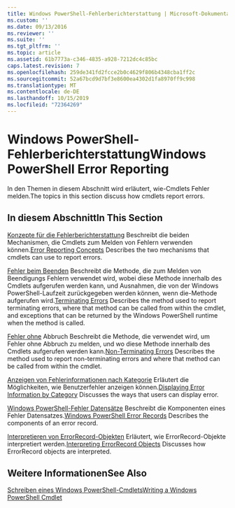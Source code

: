 ```yaml
---
title: Windows PowerShell-Fehlerberichterstattung | Microsoft-Dokumentation
ms.custom: ''
ms.date: 09/13/2016
ms.reviewer: ''
ms.suite: ''
ms.tgt_pltfrm: ''
ms.topic: article
ms.assetid: 61b7773a-c346-4835-a928-7212dc4c85bc
caps.latest.revision: 7
ms.openlocfilehash: 259de341fd2fcce2b0c4629f806b4348cba1ff2c
ms.sourcegitcommit: 52a67bcd9d7bf3e8600ea4302d1fa8970ff9c998
ms.translationtype: MT
ms.contentlocale: de-DE
ms.lasthandoff: 10/15/2019
ms.locfileid: "72364269"
---
```

# <a name="windows-powershell-error-reporting"></a><span data-ttu-id="12121-102">Windows PowerShell-Fehlerberichterstattung</span><span class="sxs-lookup"><span data-stu-id="12121-102">Windows PowerShell Error Reporting</span></span>

<span data-ttu-id="12121-103">In den Themen in diesem Abschnitt wird erläutert, wie-Cmdlets Fehler melden.</span><span class="sxs-lookup"><span data-stu-id="12121-103">The topics in this section discuss how cmdlets report errors.</span></span>

## <a name="in-this-section"></a><span data-ttu-id="12121-104">In diesem Abschnitt</span><span class="sxs-lookup"><span data-stu-id="12121-104">In This Section</span></span>

<span data-ttu-id="12121-105">[Konzepte für die Fehlerberichterstattung](./error-reporting-concepts.md) Beschreibt die beiden Mechanismen, die Cmdlets zum Melden von Fehlern verwenden können.</span><span class="sxs-lookup"><span data-stu-id="12121-105">[Error Reporting Concepts](./error-reporting-concepts.md) Describes the two mechanisms that cmdlets can use to report errors.</span></span>

<span data-ttu-id="12121-106">[Fehler beim Beenden](./terminating-errors.md) Beschreibt die Methode, die zum Melden von Beendigungs Fehlern verwendet wird, wobei diese Methode innerhalb des Cmdlets aufgerufen werden kann, und Ausnahmen, die von der Windows PowerShell-Laufzeit zurückgegeben werden können, wenn die-Methode aufgerufen wird.</span><span class="sxs-lookup"><span data-stu-id="12121-106">[Terminating Errors](./terminating-errors.md) Describes the method used to report terminating errors, where that method can be called from within the cmdlet, and exceptions that can be returned by the Windows PowerShell runtime when the method is called.</span></span>

<span data-ttu-id="12121-107">[Fehler ohne](./non-terminating-errors.md) Abbruch Beschreibt die Methode, die verwendet wird, um Fehler ohne Abbruch zu melden, und wo diese Methode innerhalb des Cmdlets aufgerufen werden kann.</span><span class="sxs-lookup"><span data-stu-id="12121-107">[Non-Terminating Errors](./non-terminating-errors.md) Describes the method used to report non-terminating errors and where that method can be called from within the cmdlet.</span></span>

<span data-ttu-id="12121-108">[Anzeigen von Fehlerinformationen nach Kategorie](./displaying-error-information.md) Erläutert die Möglichkeiten, wie Benutzerfehler anzeigen können.</span><span class="sxs-lookup"><span data-stu-id="12121-108">[Displaying Error Information by Category](./displaying-error-information.md) Discusses the ways that users can display error.</span></span>

<span data-ttu-id="12121-109">[Windows PowerShell-Fehler Datensätze](./windows-powershell-error-records.md) Beschreibt die Komponenten eines Fehler Datensatzes.</span><span class="sxs-lookup"><span data-stu-id="12121-109">[Windows PowerShell Error Records](./windows-powershell-error-records.md) Describes the components of an error record.</span></span>

<span data-ttu-id="12121-110">[Interpretieren von ErrorRecord-Objekten](./interpreting-errorrecord-objects.md) Erläutert, wie ErrorRecord-Objekte interpretiert werden.</span><span class="sxs-lookup"><span data-stu-id="12121-110">[Interpreting ErrorRecord Objects](./interpreting-errorrecord-objects.md) Discusses how ErrorRecord objects are interpreted.</span></span>

## <a name="see-also"></a><span data-ttu-id="12121-111">Weitere Informationen</span><span class="sxs-lookup"><span data-stu-id="12121-111">See Also</span></span>

[<span data-ttu-id="12121-112">Schreiben eines Windows PowerShell-Cmdlets</span><span class="sxs-lookup"><span data-stu-id="12121-112">Writing a Windows PowerShell Cmdlet</span></span>](./writing-a-windows-powershell-cmdlet.md)
